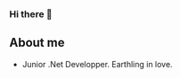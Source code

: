 ### Hi there 👋

## About me
- Junior .Net Developper. Earthling in love.

<!--
**richardsgab/richardsgab** is a ✨ _special_ ✨ repository because its `README.md` (this file) appears on your GitHub profile.




- 🔭 I’m currently working on ...

- 👯 I’m looking to collaborate on ...
- 🤔 I’m looking for help with ...
- 💬 Ask me about ...
- 📫 How to reach me: ...
- 😄 Pronouns: ...
- ⚡ Fun fact: ...
-->
